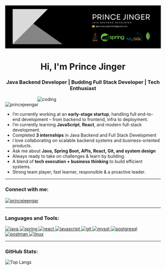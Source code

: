 ![banner](https://github.com/princejeengar/princejeengar/blob/main/github-banner.png)

<h1 align="center">Hi, I'm Prince Jinger</h1>
<h3 align="center">Java Backend Developer | Budding Full Stack Developer | Tech Enthusiast</h3>

<img align="right" alt="coding" width="400" src="https://user-images.githubusercontent.com/55389276/140866485-8fb1c876-9a8f-4d6a-98dc-08c4981eaf70.gif" />

<p align="left"> <img src="https://komarev.com/ghpvc/?username=princejeengar&label=Profile%20views&color=0e75b6&style=flat" alt="princejeengar" /> </p>

-  I’m currently working at an **early-stage startup**, handling full end-to-end development – from backend to frontend, infra to deployment.  
-  I’m currently learning **JavaScript**, **React**, and modern full-stack development.  
-  Completed **3 internships** in Java Backend and Full Stack Development  
-  I love collaborating on scalable backend systems and business-oriented products.  
-  Ask me about **Java, Spring Boot, APIs, React, Git, and system design**  
-  Always ready to take on challenges & learn by building.  
-  A blend of **tech execution + business thinking** to build efficient systems.  
-  Strong team player, fast learner, responsible & a proactive leader.  

---

###  Connect with me:
<p align="left">
  <a href="https://www.linkedin.com/in/princejeengar" target="blank">
    <img align="center" src="https://raw.githubusercontent.com/rahuldkjain/github-profile-readme-generator/master/src/images/icons/Social/linked-in-alt.svg" alt="princejeengar" height="30" width="40" />
  </a>
<!--   <a href="https://t.me/fobflex" target="blank">
    <img align="center" src="https://upload.wikimedia.org/wikipedia/commons/8/82/Telegram_logo.svg" alt="telegram" height="30" width="30" />
  </a>
  <a href="https://chat.whatsapp.com/BiXNURQL1b6J3tzgVYY0PO" target="blank">
    <img align="center" src="https://upload.wikimedia.org/wikipedia/commons/6/6b/WhatsApp.svg" alt="whatsapp" height="30" width="30" />
  </a>
  <a href="https://jobflex.in" target="blank">
    🌐 jobflex.in
  </a> -->
</p>

---

###  Languages and Tools:

<p align="left">
  <a href="https://www.java.com" target="_blank"> <img src="https://cdn.jsdelivr.net/gh/devicons/devicon/icons/java/java-original.svg" alt="java" width="40" height="40"/> </a>
  <a href="https://spring.io" target="_blank"> <img src="https://www.vectorlogo.zone/logos/springio/springio-icon.svg" alt="spring" width="40" height="40"/> </a>
  <a href="https://reactjs.org/" target="_blank"> <img src="https://cdn.jsdelivr.net/gh/devicons/devicon/icons/react/react-original.svg" alt="react" width="40" height="40"/> </a>
  <a href="https://www.javascript.com" target="_blank"> <img src="https://cdn.jsdelivr.net/gh/devicons/devicon/icons/javascript/javascript-original.svg" alt="javascript" width="40" height="40"/> </a>
  <a href="https://git-scm.com/" target="_blank"> <img src="https://cdn.jsdelivr.net/gh/devicons/devicon/icons/git/git-original.svg" alt="git" width="40" height="40"/> </a>
  <a href="https://www.mysql.com/" target="_blank"> <img src="https://cdn.jsdelivr.net/gh/devicons/devicon/icons/mysql/mysql-original.svg" alt="mysql" width="40" height="40"/> </a>
  <a href="https://www.postgresql.org/" target="_blank"> <img src="https://cdn.jsdelivr.net/gh/devicons/devicon/icons/postgresql/postgresql-original.svg" alt="postgresql" width="40" height="40"/> </a>
  <a href="https://postman.com" target="_blank"> <img src="https://www.vectorlogo.zone/logos/getpostman/getpostman-icon.svg" alt="postman" width="40" height="40"/> </a>
  <a href="https://www.linux.org/" target="_blank"> <img src="https://cdn.jsdelivr.net/gh/devicons/devicon/icons/linux/linux-original.svg" alt="linux" width="40" height="40"/> </a>
</p>

---

###  GitHub Stats:

<p align="left">
  <img src="https://github-readme-stats.vercel.app/api/top-langs/?username=princejeengar&layout=compact&theme=radical" alt="Top Langs" />
</p>
<!-- <p align="left">
  <img src="https://github-readme-stats.vercel.app/api?username=princejeengar&show_icons=true&theme=radical" alt="GitHub Stats" />
</p> -->
<!-- <p align="center">
  <img src="https://github-readme-streak-stats.herokuapp.com/?user=princejeengar&theme=radical" alt="GitHub Streak" />
</p> -->
